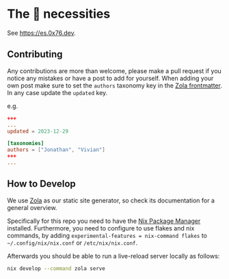 # The 🐻 necessities

See <https://es.0x76.dev>.

## Contributing
Any contributions are more than welcome, please make a pull request if you notice any mistakes or have a post to add for yourself.
When adding your own post make sure to set the `authors` taxonomy key in the [Zola frontmatter](https://www.getzola.org/documentation/content/page/#front-matter).
In any case update the `updated` key.

e.g.
```toml
+++
...
updated = 2023-12-29

[taxonomies]
authors = ["Jonathan", "Vivian"]
+++
...
```

## How to Develop
We use [Zola](https://www.getzola.org) as our static site generator, so check its documentation for a general overview.

Specifically for this repo you need to have the [Nix Package Manager](https://nixos.org/download) installed.
Furthermore, you need to configure to use flakes and nix commands, by adding `experimental-features = nix-command flakes` to `~/.config/nix/nix.conf` or `/etc/nix/nix.conf`.

Afterwards you should be able to run a live-reload server locally as follows:
```bash
nix develop --command zola serve
```
